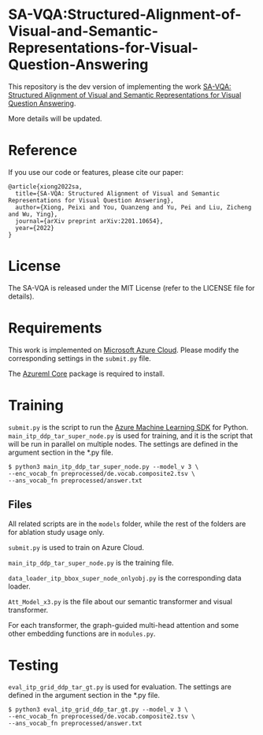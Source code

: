 # SA-VQA:Structured-Alignment-of-Visual-and-Semantic-Representations-for-Visual-Question-Answering

This repository is the dev version of implementing the work [SA-VQA: Structured Alignment of Visual and Semantic Representations for Visual Question Answering](https://arxiv.org/pdf/2201.10654.pdf). 

More details will be updated.

# Reference
If you use our code or features, please cite our paper:
```
@article{xiong2022sa,
  title={SA-VQA: Structured Alignment of Visual and Semantic Representations for Visual Question Answering},
  author={Xiong, Peixi and You, Quanzeng and Yu, Pei and Liu, Zicheng and Wu, Ying},
  journal={arXiv preprint arXiv:2201.10654},
  year={2022}
}
```

# License
The SA-VQA is released under the MIT License (refer to the LICENSE file for details).

# Requirements
This work is implemented on [Microsoft Azure Cloud](https://azure.microsoft.com/en-us/). Please modify the corresponding settings in the ```submit.py``` file.

The [Azureml Core](https://docs.microsoft.com/en-us/python/api/azureml-core/azureml.core?view=azure-ml-py) package is required to install.

# Training
```submit.py``` is the script to run the [Azure Machine Learning SDK](https://docs.microsoft.com/en-us/python/api/overview/azure/ml/?view=azure-ml-py) for Python.
```main_itp_ddp_tar_super_node.py``` is used for training, and it is the script that will be run in parallel on multiple nodes. The settings are defined in the argument section in the *.py file.

```
$ python3 main_itp_ddp_tar_super_node.py --model_v 3 \
--enc_vocab_fn preprocessed/de.vocab.composite2.tsv \
--ans_vocab_fn preprocessed/answer.txt
```

## Files
All related scripts are in the ```models``` folder, while the rest of the folders are for ablation study usage only.

```submit.py``` is used to train on Azure Cloud.

```main_itp_ddp_tar_super_node.py``` is the training file.

```data_loader_itp_bbox_super_node_onlyobj.py``` is the corresponding data loader.

```Att_Model_x3.py``` is the file about our semantic transformer and visual transformer.

For each transformer, the graph-guided multi-head attention and some other embedding functions are in ```modules.py```.

# Testing
```eval_itp_grid_ddp_tar_gt.py``` is used for evaluation. The settings are defined in the argument section in the *.py file.


```
$ python3 eval_itp_grid_ddp_tar_gt.py --model_v 3 \
--enc_vocab_fn preprocessed/de.vocab.composite2.tsv \
--ans_vocab_fn preprocessed/answer.txt
```
